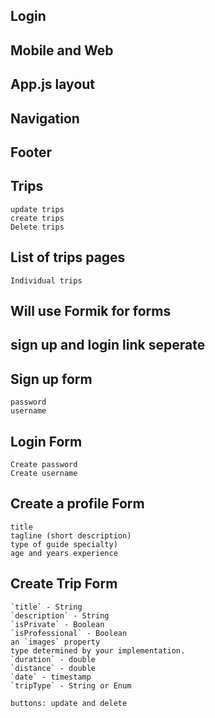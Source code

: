 ## Login
## Mobile and Web
## App.js layout
## Navigation
## Footer
## Trips 
	update trips
	create trips
	Delete trips

## List of trips pages
	Individual trips

## Will use Formik for forms
## sign up and login link seperate

## Sign up form
	password 
	username

## Login Form
	Create password
	Create username

## Create a profile Form 
	title
	tagline (short description) 
	type of guide specialty)
	age and years experience

## Create Trip Form 
	`title` - String
	`description` - String
	`isPrivate` - Boolean
	`isProfessional` - Boolean
	an `images` property
	type determined by your implementation. 
	`duration` - double
	`distance` - double
	`date` - timestamp
	`tripType` - String or Enum	

	buttons: update and delete

